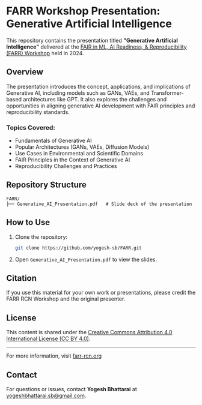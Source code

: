 
# FARR Workshop Presentation: Generative Artificial Intelligence

This repository contains the presentation titled **"Generative Artificial Intelligence"** delivered at the [FAIR in ML, AI Readiness, & Reproducibility (FARR) Workshop](https://www.farr-rcn.org/workshop24) held in 2024.

## Overview

The presentation introduces the concept, applications, and implications of Generative AI, including models such as GANs, VAEs, and Transformer-based architectures like GPT. It also explores the challenges and opportunities in aligning generative AI development with FAIR principles and reproducibility standards.

### Topics Covered:
- Fundamentals of Generative AI
- Popular Architectures (GANs, VAEs, Diffusion Models)
- Use Cases in Environmental and Scientific Domains
- FAIR Principles in the Context of Generative AI
- Reproducibility Challenges and Practices

## Repository Structure

```
FARR/
├── Generative_AI_Presentation.pdf   # Slide deck of the presentation

```

## How to Use

1. Clone the repository:
    ```bash
    git clone https://github.com/yogesh-sb/FARR.git
    ```
2. Open `Generative_AI_Presentation.pdf` to view the slides.


## Citation

If you use this material for your own work or presentations, please credit the FARR RCN Workshop and the original presenter.

## License

This content is shared under the [Creative Commons Attribution 4.0 International License (CC BY 4.0)](https://creativecommons.org/licenses/by/4.0/).

---

For more information, visit [farr-rcn.org](https://www.farr-rcn.org)

## Contact
For questions or issues, contact **Yogesh Bhattarai** at yogeshbhattarai.sb@gmail.com.

